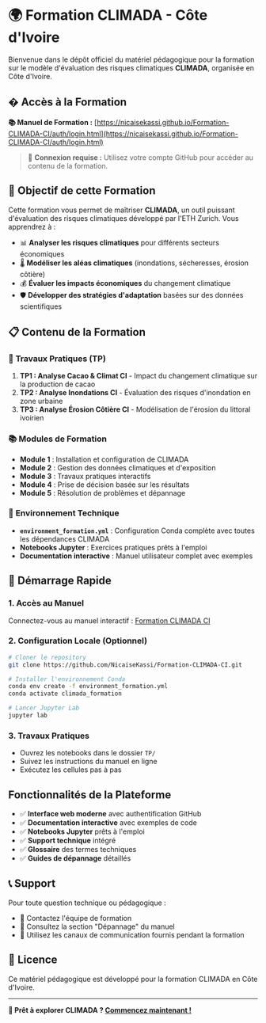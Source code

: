 # 🌍 Formation CLIMADA - Côte d'Ivoire

Bienvenue dans le dépôt officiel du matériel pédagogique pour la formation sur le modèle d'évaluation des risques climatiques **CLIMADA**, organisée en Côte d'Ivoire.

## � Accès à la Formation

**📚 Manuel de Formation :** [https://nicaisekassi.github.io/Formation-CLIMADA-CI/auth/login.html](https://nicaisekassi.github.io/Formation-CLIMADA-CI/auth/login.html)

> 🔐 **Connexion requise :** Utilisez votre compte GitHub pour accéder au contenu de la formation.

## 🎯 Objectif de cette Formation

Cette formation vous permet de maîtriser **CLIMADA**, un outil puissant d'évaluation des risques climatiques développé par l'ETH Zurich. Vous apprendrez à :

- 📊 **Analyser les risques climatiques** pour différents secteurs économiques
- 🌡️ **Modéliser les aléas climatiques** (inondations, sécheresses, érosion côtière)
- 💰 **Évaluer les impacts économiques** du changement climatique
- 🛡️ **Développer des stratégies d'adaptation** basées sur des données scientifiques

## 📋 Contenu de la Formation

### 📓 **Travaux Pratiques (TP)**

1. **TP1 : Analyse Cacao & Climat CI** - Impact du changement climatique sur la production de cacao
2. **TP2 : Analyse Inondations CI** - Évaluation des risques d'inondation en zone urbaine
3. **TP3 : Analyse Érosion Côtière CI** - Modélisation de l'érosion du littoral ivoirien

### 📚 **Modules de Formation**

- **Module 1** : Installation et configuration de CLIMADA
- **Module 2** : Gestion des données climatiques et d'exposition
- **Module 3** : Travaux pratiques interactifs
- **Module 4** : Prise de décision basée sur les résultats
- **Module 5** : Résolution de problèmes et dépannage

### 🐍 **Environnement Technique**

- **`environment_formation.yml`** : Configuration Conda complète avec toutes les dépendances CLIMADA
- **Notebooks Jupyter** : Exercices pratiques prêts à l'emploi
- **Documentation interactive** : Manuel utilisateur complet avec exemples

## 🚀 Démarrage Rapide

### 1. **Accès au Manuel**

Connectez-vous au manuel interactif : [Formation CLIMADA CI](https://nicaisekassi.github.io/Formation-CLIMADA-CI/auth/login.html)

### 2. **Configuration Locale** (Optionnel)

```bash
# Cloner le repository
git clone https://github.com/NicaiseKassi/Formation-CLIMADA-CI.git

# Installer l'environnement Conda
conda env create -f environment_formation.yml
conda activate climada_formation

# Lancer Jupyter Lab
jupyter lab
```

### 3. **Travaux Pratiques**

- Ouvrez les notebooks dans le dossier `TP/`
- Suivez les instructions du manuel en ligne
- Exécutez les cellules pas à pas

## Fonctionnalités de la Plateforme

- ✅ **Interface web moderne** avec authentification GitHub
- ✅ **Documentation interactive** avec exemples de code
- ✅ **Notebooks Jupyter** prêts à l'emploi
- ✅ **Support technique** intégré
- ✅ **Glossaire** des termes techniques
- ✅ **Guides de dépannage** détaillés

## 📞 Support

Pour toute question technique ou pédagogique :

- 📧 Contactez l'équipe de formation
- 📝 Consultez la section "Dépannage" du manuel
- 💬 Utilisez les canaux de communication fournis pendant la formation

## 📄 Licence

Ce matériel pédagogique est développé pour la formation CLIMADA en Côte d'Ivoire.

---

**🎯 Prêt à explorer CLIMADA ? [Commencez maintenant !](https://nicaisekassi.github.io/Formation-CLIMADA-CI/auth/login.html)**
